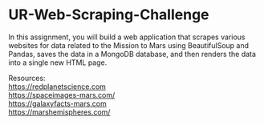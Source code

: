 # UR-Web-Scraping-Challenge

In this assignment, you will build a web application that scrapes various websites for data related to the Mission to Mars using BeautifulSoup and Pandas, saves the data in a MongoDB database, and then renders the data into a single new HTML page. 





Resources: </br>
https://redplanetscience.com </br>
https://spaceimages-mars.com/ </br>
https://galaxyfacts-mars.com </br>
https://marshemispheres.com/ </br>
